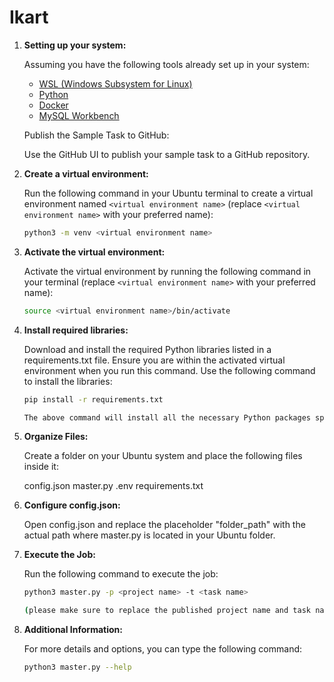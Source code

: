 # Ikart

1. **Setting up your system:**

   Assuming you have the following tools already set up in your system:
   
   - [WSL (Windows Subsystem for Linux)](https://docs.microsoft.com/en-us/windows/wsl/install)
   - [Python](https://www.python.org/downloads/)
   - [Docker](https://docs.docker.com/get-docker/)
   - [MySQL Workbench](https://www.mysql.com/products/workbench/)

    Publish the Sample Task to GitHub:

    Use the GitHub UI to publish your sample task to a GitHub repository.

2. **Create a virtual environment:**

   Run the following command in your Ubuntu terminal to create a virtual environment named `<virtual environment name>` (replace `<virtual environment name>` with your preferred name):
   
   ```bash
   python3 -m venv <virtual environment name>

3. **Activate the virtual environment:**

   Activate the virtual environment by running the following command in your terminal (replace `<virtual environment name>` with your preferred name):

   ```bash
   source <virtual environment name>/bin/activate

4. **Install required libraries:**

    Download and install the required Python libraries listed in a requirements.txt file. Ensure you are within the activated virtual environment when you run this command.
    Use the following command to install the libraries:

   ```bash
   pip install -r requirements.txt

   The above command will install all the necessary Python packages specified in the requirements.txt file.

5. **Organize Files:**

   Create a folder on your Ubuntu system and place the following files inside it:

   config.json
   master.py
   .env
   requirements.txt

6. **Configure config.json:**

   Open config.json and replace the placeholder "folder_path" with the actual path where master.py is located in your Ubuntu folder.

7. **Execute the Job:**

   Run the following command to execute the job:

   ```bash
   python3 master.py -p <project name> -t <task name>  
   
   (please make sure to replace the published project name and task name)

8. **Additional Information:**

    For more details and options, you can type the following command:
    
    ```bash
    python3 master.py --help



